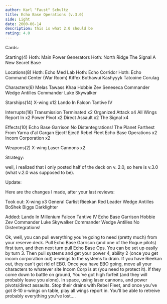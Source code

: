 ```yaml
---
author: Karl "Faust" Schultz
title: Echo Base Operations (v.3.0)
side: Light
date: 2000-06-14
description: this is what 2.0 should be
rating: 4.0
---
```

Cards: 

Starting(4)
Hoth: Main Power Generators
Hoth: North Ridge
The Signal
A New Secret Base

Locations(8)
Hoth: Echo Med Lab
Hoth: Echo Corridor
Hoth: Echo Command Center (War Room)
Kiffex
Bothawui
Kashyyyk
Tatooine
Corulag

Characters(6)
Melas
Tawass Khaa
Hobbie
Zev Seneseca
Commander Wedge Antilles
Commander Luke Skywalker

Starships(14)
X-wing x12
Lando In Falcon
Tantive IV

Interrupts(16)
Transmission Terminated x2
Organized Attack x4
All Wings Report In x2
Power Pivot x2
Direct Assault x2
The Signal x4

Effects(10)
Echo Base Garrison
No Distentegrations!
The Planet Farthest From
Yarna d'al Gargan
Eject! Eject!
Rebel Fleet
Echo Base Operations x2
Incom Corporation x2

Weapons(2)
X-wing Laser Cannons x2












Strategy: 

well, i realized that i only posted half of the deck on v. 2.0, so here is v.3.0 (what v.2.0 was supposed to be).

Update:

Here are the changes I made, after your last reviews:

Took out:
X-wing x3
General Carlist Rieekan
Red Leader
Wedge Antilles
BoShek
Biggs Darklighter

Added:
Lando In Millenium Falcon
Tantive IV
Echo Base Garrison
Hobbie
Zev
Commander Luke Skywalker
Commander Wedge Antilles
No Distentegrations!


Ok, well, you can pull everything you're going to need (pretty much) from your reserve deck. Pull Echo Base Garrison (and one of the Rogue pilots) first turn, and then next turn pull Echo Base Ops. You can be set up easily by turn 3. Then pull systems and get your power 4, ability 2 (once you get incom corporation out) x-wings to the systems to drain. If you have Rieekan out, they can't get rid of EBO. Once you have EBO going, move all your characters to whatever site Incom Corp is at (you need to protect it). If they come down to battle on ground, You've got high forfeit (and they will probably leave you alone). In space, using laser cannons, and power pivots/direct assaults. Stop their drains with Rebel Fleet, and once you've got 8-10 x-wings on table, play all wings report in. You'll be able to retreive probably everything you've lost....










